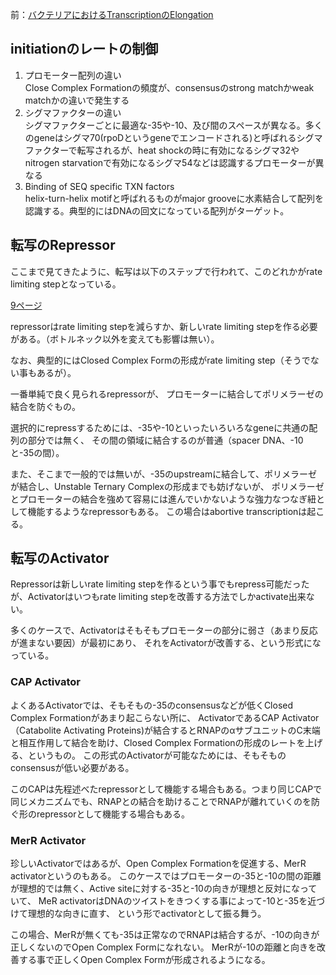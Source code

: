 前：[バクテリアにおけるTranscriptionのElongation](バクテリアにおけるTranscriptionのElongation.md)

## initiationのレートの制御

1. プロモーター配列の違い  
Close Complex Formationの頻度が、consensusのstrong matchかweak matchかの違いで発生する
2. シグマファクターの違い  
シグマファクターごとに最適な-35や-10、及び間のスペースが異なる。多くのgeneはシグマ70(rpoDというgeneでエンコードされる)と呼ばれるシグマファクターで転写されるが、heat shockの時に有効になるシグマ32やnitrogen starvationで有効になるシグマ54などは認識するプロモーターが異なる
3. Binding of SEQ specific TXN factors  
helix-turn-helix motifと呼ばれるものがmajor grooveに水素結合して配列を認識する。典型的にはDNAの回文になっている配列がターゲット。

## 転写のRepressor

ここまで見てきたように、転写は以下のステップで行われて、このどれかがrate limiting stepとなっている。

[9ページ](https://karino2.github.io/ImageGallery/MolecularBiology728x2.html#lg=1&slide=8)

repressorはrate limiting stepを減らすか、新しいrate limiting stepを作る必要がある。（ボトルネック以外を変えても影響は無い）。

なお、典型的にはClosed Complex Formの形成がrate limiting step（そうでない事もあるが）。

一番単純で良く見られるrepressorが、
プロモーターに結合してポリメラーゼの結合を防ぐもの。

選択的にrepressするためには、-35や-10といったいろいろなgeneに共通の配列の部分では無く、
その間の領域に結合するのが普通（spacer DNA、-10と-35の間）。

また、そこまで一般的では無いが、-35のupstreamに結合して、ポリメラーゼが結合し、Unstable Ternary Complexの形成までも妨げないが、
ポリメラーゼとプロモーターの結合を強めて容易には進んでいかないような強力なつなぎ紐として機能するようなrepressorもある。
この場合はabortive transcriptionは起こる。

## 転写のActivator

Repressorは新しいrate limiting stepを作るという事でもrepress可能だったが、Activatorはいつもrate limiting stepを改善する方法でしかactivate出来ない。

多くのケースで、Activatorはそもそもプロモーターの部分に弱さ（あまり反応が進まない要因）が最初にあり、
それをActivatorが改善する、という形式になっている。

### CAP Activator

よくあるActivatorでは、そもそもの-35のconsensusなどが低くClosed Complex Formationがあまり起こらない所に、
ActivatorであるCAP Activator（Catabolite Activating Proteins)が結合するとRNAPのαサブユニットのC末端と相互作用して結合を助け、Closed Complex Formationの形成のレートを上げる、というもの。
この形式のActivatorが可能なためには、そもそものconsensusが低い必要がある。

このCAPは先程述べたrepressorとして機能する場合もある。つまり同じCAPで同じメカニズムでも、RNAPとの結合を助けることでRNAPが離れていくのを防ぐ形のrepressorとして機能する場合もある。

### MerR Activator

珍しいActivatorではあるが、Open Complex Formationを促進する、MerR activatorというのもある。
このケースではプロモーターの-35と-10の間の距離が理想的では無く、Active siteに対する-35と-10の向きが理想と反対になっていて、
MeR activatorはDNAのツイストをきつくする事によって-10と-35を近づけて理想的な向きに直す、
という形でactivatorとして振る舞う。

この場合、MerRが無くても-35は正常なのでRNAPは結合するが、-10の向きが正しくないのでOpen Complex Formになれない。
MerRが-10の距離と向きを改善する事で正しくOpen Complex Formが形成されるようになる。